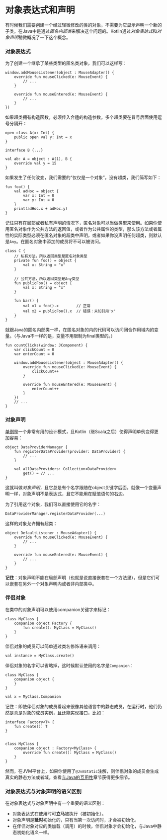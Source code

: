 # 对象表达式和声明

有时候我们需要创建一个经过轻微修改的类的对象，不需要为它显示声明一个新的子类。在Java中是通过*匿名内部类*来解决这个问题的。Kotlin通过*对象表达式*和*对象声明*稍微概况了一下这个概念。

### <span id="Object_Expressions">对象表达式</span>

为了创建一个继承了某些类型的匿名类对象，我们可以这样写：

```
window.addMouseListener(object : MouseAdapter() {
    override fun mouseClicked(e: MouseEvent) {
        // ...
    }

    override fun mouseEntered(e: MouseEvent) {
        // ...
    }
})
```

如果超类拥有构造函数，必须传入合适的构造参数。多个超类要在冒号后面使用逗号分隔开：

```
open class A(x: Int) {
    public open val y: Int = x
}

interface B {...}

val ab: A = object : A(1), B {
    override val y = 15
}
```

如果发生了任何改变，我们需要的“仅仅是一个对象”，没有超类，我们简写如下：

```
fun foo() {
    val adHoc = object {
        var x: Int = 0
        var y: Int = 0
    }
    print(adHoc.x + adHoc.y)
}
```

记住只有在局部或者私有声明的情况下，匿名对象可以当做类型来使用。如果你使用匿名对象作为公共方法的返回值，或者作为公共属性的类型，那么该方法或者属性的实际类型必须在匿名对象的超类中声明，或者如果你没声明任何超类，则默认是`Any`。在匿名对象中添加的成员将不可以被访问。

```
class C {
    // 私有方法，所以返回类型是匿名对象类型
    private fun foo() = object {
        val x: String = "x"
    }

    // 公共方法，所以返回类型是Any类型
    fun publicFoo() = object {
        val x: String = "x"
    }

    fun bar() {
        val x1 = foo().x        // 正常
        val x2 = publicFoo().x  // 错误：未知引用'x'
    }
}
```

就跟Java的匿名内部类一样，在匿名对象的内的代码可以访问闭合作用域内的变量。（与Java不一样的是，变量不用限制为final类型的。）

```
fun countClicks(window: JComponent) {
    var clickCount = 0
    var enterCount = 0

    window.addMouseListener(object : MouseAdapter() {
        override fun mouseClicked(e: MouseEvent) {
            clickCount++
        }

        override fun mouseEntered(e: MouseEvent) {
            enterCount++
        }
    })
    // ...
}
```

### 对象声明

[单例](https://en.wikipedia.org/wiki/Singleton_pattern)是一个非常有用的设计模式，且Kotlin（继Scala之后）使得声明单例变得更加容易：

```
object DataProviderManager {
    fun registerDataProvider(provider: DataProvider) {
        // ...
    }

    val allDataProviders: Collection<DataProvider>
        get() = // ...
}
```

这就叫做*对象声明*，且它总是有个名字跟随在<a>object</a>关键字后面。就像一个变量声明一样，对象声明不是表达式，且它不能用在赋值语句的右边。

为了引用这个对象，我们可以直接使用它的名字：

```
DataProviderManager.registerDataProvider(...)
```

这样的对象允许拥有超类：

```
object DefaultListener : MouseAdapter() {
    override fun mouseClicked(e: MouseEvent) {
        // ...
    }

    override fun mouseEntered(e: MouseEvent) {
        // ...
    }
}
```

**记住**：对象声明不能在局部声明（也就是说直接嵌套在一个方法里），但是它们可以嵌套在另外一个对象声明内或者非内部类中。

### <span id="Companion_Objects">伴侣对象</span>

在类中的对象声明可以使用<a>companion</a>关键字来标记：

```
class MyClass {
    companion object Factory {
        fun create(): MyClass = MyClass()
    }
}
```

伴侣对象的成员可以简单通过类名修饰语来调用：

```
val instance = MyClass.create()
```

伴侣对象的名字可以省略掉，这时候默认使用的名字是`Companion`：

```
class MyClass {
    companion object {
    }
}

val x = MyClass.Companion
```

记住：即使伴侣对象的成员看起来很像其他语言中的静态成员，在运行时，他们仍然是真是对象的成员实例，且还能实现接口，比如：

```
interface Factory<T> {
    fun create(): T
}


class MyClass {
    companion object : Factory<MyClass> {
        override fun create(): MyClass = MyClass()
    }
}
```

[TODO]: 跳转到静态域段落

然而，在JVM平台上，如果你使用了`@JvmStatic`注解，则伴侣对象的成员会生成真实的静态方法或者域。查看[与Java的互用性](../8-JavaInterop/8.2-Calling_Kotlin_from_Java.md)章节获得更多细节。

### 对象表达式与对象声明的语义区别

在对象表达式与对象声明中有一个重要的语义区别：
 
 - 对象表达式在使用时可**立马**被执行（被初始化）。
 - 对象声明是**延时**初始化的，只有当第一次访问时，才会被初始化。
 - 在伴侣对象对应的类加载（调用）的时候，伴侣对象才会初始化，与Java中静态初始化语义一样。
